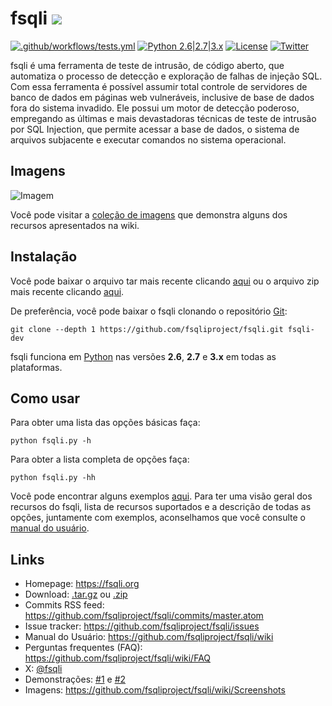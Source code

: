 # fsqli ![](https://i.imgur.com/fe85aVR.png)

[![.github/workflows/tests.yml](https://github.com/fsqliproject/fsqli/actions/workflows/tests.yml/badge.svg)](https://github.com/fsqliproject/fsqli/actions/workflows/tests.yml) [![Python 2.6|2.7|3.x](https://img.shields.io/badge/python-2.6|2.7|3.x-yellow.svg)](https://www.python.org/) [![License](https://img.shields.io/badge/license-GPLv2-red.svg)](https://raw.githubusercontent.com/fsqliproject/fsqli/master/LICENSE) [![Twitter](https://img.shields.io/badge/twitter-@fsqli-blue.svg)](https://twitter.com/fsqli)

fsqli é uma ferramenta de teste de intrusão, de código aberto, que automatiza o processo de detecção e exploração de falhas de injeção SQL. Com essa ferramenta é possível assumir total controle de servidores de banco de dados em páginas web vulneráveis, inclusive de base de dados fora do sistema invadido. Ele possui um motor de detecção poderoso, empregando as últimas e mais devastadoras técnicas de teste de intrusão por SQL Injection, que permite acessar a base de dados, o sistema de arquivos subjacente e executar comandos no sistema operacional.

## Imagens

![Imagem](https://raw.github.com/wiki/fsqliproject/fsqli/images/fsqli_screenshot.png)

Você pode visitar a [coleção de imagens](https://github.com/fsqliproject/fsqli/wiki/Screenshots) que demonstra alguns dos recursos apresentados na wiki.

## Instalação

Você pode baixar o arquivo tar mais recente clicando [aqui](https://github.com/fsqliproject/fsqli/tarball/master) ou o arquivo zip mais recente clicando [aqui](https://github.com/fsqliproject/fsqli/zipball/master).

De preferência, você pode baixar o fsqli clonando o repositório [Git](https://github.com/fsqliproject/fsqli):

    git clone --depth 1 https://github.com/fsqliproject/fsqli.git fsqli-dev

fsqli funciona em [Python](https://www.python.org/download/) nas versões **2.6**, **2.7** e **3.x** em todas as plataformas.

## Como usar

Para obter uma lista das opções básicas faça:

    python fsqli.py -h

Para obter a lista completa de opções faça:

    python fsqli.py -hh

Você pode encontrar alguns exemplos [aqui](https://asciinema.org/a/46601).
Para ter uma visão geral dos recursos do fsqli, lista de recursos suportados e a descrição de todas as opções, juntamente com exemplos, aconselhamos que você consulte o [manual do usuário](https://github.com/fsqliproject/fsqli/wiki).

## Links

- Homepage: https://fsqli.org
- Download: [.tar.gz](https://github.com/fsqliproject/fsqli/tarball/master) ou [.zip](https://github.com/fsqliproject/fsqli/zipball/master)
- Commits RSS feed: https://github.com/fsqliproject/fsqli/commits/master.atom
- Issue tracker: https://github.com/fsqliproject/fsqli/issues
- Manual do Usuário: https://github.com/fsqliproject/fsqli/wiki
- Perguntas frequentes (FAQ): https://github.com/fsqliproject/fsqli/wiki/FAQ
- X: [@fsqli](https://twitter.com/fsqli)
- Demonstrações: [#1](https://www.youtube.com/user/inquisb/videos) e [#2](https://www.youtube.com/user/stamparm/videos)
- Imagens: https://github.com/fsqliproject/fsqli/wiki/Screenshots
